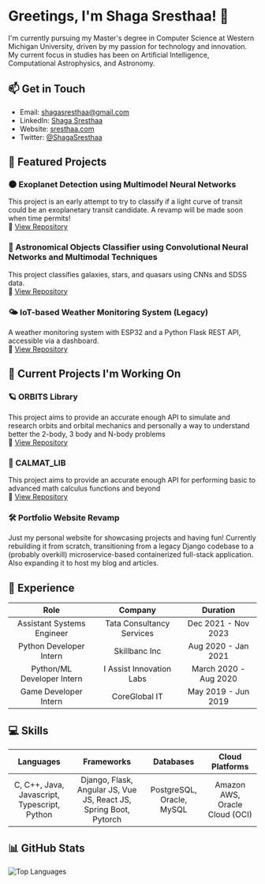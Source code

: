 # Greetings, I'm Shaga Sresthaa! 👋

I'm currently pursuing my Master's degree in Computer Science at Western Michigan University, driven by my passion for technology and innovation. My current focus in studies has been on Artificial Intelligence, Computational Astrophysics, and Astronomy.

## 📫 Get in Touch

- Email: [shagasresthaa@gmail.com](mailto:shagasresthaa@gmail.com)
- LinkedIn: [Shaga Sresthaa](https://www.linkedin.com/in/sresthaa-shaga-a5329b154)
- Website: [sresthaa.com](https://www.sresthaa.com)
- Twitter: [@ShagaSresthaa](https://twitter.com/ShagaSresthaa)

## 🌟 Featured Projects

### 🌑 Exoplanet Detection using Multimodel Neural Networks
This project is an early attempt to try to classify if a light curve of transit could be an exoplanetary transit candidate. A revamp will be made soon when time permits!   
🔗 [View Repository](https://github.com/Shagasresthaa/ExoplanetDetectionNetwork)

### 🌌 Astronomical Objects Classifier using Convolutional Neural Networks and Multimodal Techniques
This project classifies galaxies, stars, and quasars using CNNs and SDSS data.  
🔗 [View Repository](https://github.com/Shagasresthaa/AstronomicalObjectsClassifier)

### 🌤 IoT-based Weather Monitoring System (Legacy)
A weather monitoring system with ESP32 and a Python Flask REST API, accessible via a dashboard.  
🔗 [View Repository](https://github.com/Shagasresthaa/IoT-based-Weather-Monitoring-System/tree/legacy)

## 🌟 Current Projects I'm Working On

### 🪐 ORBITS Library
This project aims to provide an accurate enough API to simulate and research orbits and orbital mechanics and personally a way to understand better the 2-body, 3 body and N-body problems   
🔗 [View Repository](https://github.com/Shagasresthaa/ORBITS_Library)

### 📐 CALMAT_LIB
This project aims to provide an accurate enough API for performing basic to advanced math calculus functions and beyond   
🔗 [View Repository](https://github.com/Shagasresthaa/CALMAT_LIB)

### 🛠️ Portfolio Website Revamp
Just my personal website for showcasing projects and having fun! Currently rebuilding it from scratch, transitioning from a legacy Django codebase to a (probably overkill) microservice-based containerized full-stack application. Also expanding it to host my blog and articles.  

## 💼 Experience

| Role | Company | Duration |
|:------:|:---------:|:----------:|
| Assistant Systems Engineer | Tata Consultancy Services | Dec 2021 - Nov 2023 |
| Python Developer Intern | Skillbanc Inc | Aug 2020 - Jan 2021 |
| Python/ML Developer Intern | I Assist Innovation Labs | March 2020 - Aug 2020 |
| Game Developer Intern | CoreGlobal IT | May 2019 - Jun 2019 |

## 💻 Skills

| Languages | Frameworks | Databases | Cloud Platforms |
|:---------:|:----------:|:---------:|:---------------:|
| C, C++, Java, Javascript, Typescript, Python | Django, Flask, Angular JS, Vue JS, React JS, Spring Boot, Pytorch | PostgreSQL, Oracle, MySQL | Amazon AWS, Oracle Cloud (OCI) |

## 📊 GitHub Stats

![Top Languages](https://github-readme-stats.vercel.app/api/top-langs/?username=Shagasresthaa&layout=compact&hide=jupyter%20notebook,HTML,css)
